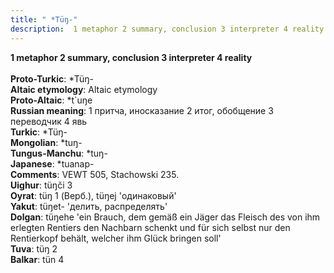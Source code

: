 ```yaml
---
title: " *Tüŋ-"
description:  1 metaphor 2 summary, conclusion 3 interpreter 4 reality
---
```

<strong> 1 metaphor 2 summary, conclusion 3 interpreter 4 reality</strong><br><br>
<strong>Proto-Turkic</strong>:  *Tüŋ-<br>
<strong>Altaic etymology</strong>:  Altaic etymology<br>
<strong> Proto-Altaic</strong>:  *t`uŋe<br>
<strong>Russian meaning</strong>:  1 притча, иносказание 2 итог, обобщение 3 переводчик 4 явь<br>
<strong>Turkic</strong>:  *Tüŋ-<br>
<strong>Mongolian</strong>:  *tuŋ-<br>
<strong>Tungus-Manchu</strong>:  *tuŋ-<br>
<strong>Japanese</strong>:  *tuanap-<br>
<strong>Comments</strong>:  VEWT 505, Stachowski 235.<br>
<strong>Uighur</strong>:  tüŋči 3<br>
<strong>Oyrat</strong>:  tüŋ 1 (Верб.), tüŋej 'одинаковый'<br>
<strong>Yakut</strong>:  tüŋet- 'делить, распределять'<br>
<strong>Dolgan</strong>:  tüŋehe 'ein Brauch, dem gemäß ein Jäger das Fleisch des von ihm erlegten Rentiers den Nachbarn schenkt und für sich selbst nur den Rentierkopf behält, welcher ihm Glück bringen soll'<br>
<strong>Tuva</strong>:  tüŋ 2<br>
<strong>Balkar</strong>:  tün 4<br>


